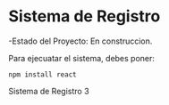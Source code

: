 <h1> Sistema de Registro</h1>

-Estado del Proyecto: En construccion.

Para ejecuatar el sistema, debes poner:

```npm install react```

Sistema de Registro 3
